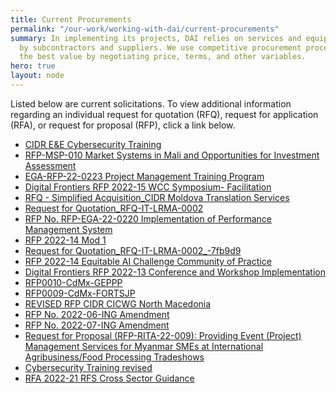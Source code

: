```yaml
---
title: Current Procurements
permalink: "/our-work/working-with-dai/current-procurements"
summary: In implementing its projects, DAI relies on services and equipment provided
  by subcontractors and suppliers. We use competitive procurement procedures to obtain
  the best value by negotiating price, terms, and other variables.
hero: true
layout: node
---
```


Listed below are current solicitations. To view additional information regarding an individual request for quotation (RFQ), request for application (RFA), or request for proposal (RFP), click a link below.

* [CIDR E&E Cybersecurity Training](https://dai-assets.s3.amazonaws.com/rfps/REVISED%20RFP-%20CIDR%20E%26E%20Cybersecurity%20Training_FINAL_1.2.2023.pdf "2/7")
* [RFP-MSP-010 Market Systems in Mali and Opportunities for Investment Assessment](https://dai-assets.s3.amazonaws.com/rfps/RFP-MSP-010-Mali%20Complete%20Packet.pdf "1/17")
* [EGA-RFP-22-0223 Project Management Training Program](https://dai-assets.s3.amazonaws.com/rfps/EGA-RFP-22-0223%20Project%20Management%20Training%20Program.pdf "12/15")
* [Digital Frontiers RFP 2022-15 WCC Symposium- Facilitation](https://dai-assets.s3.amazonaws.com/rfps/Digital%20Frontiers%20RFP%202022-15%20WCC%20Symposium-%20Facilitation.pdf "1/9")
* [RFQ - Simplified Acquisition_CIDR Moldova Translation Services](https://dai-assets.s3.amazonaws.com/rfps/RFQ%20-%20Simplified%20Acquisition_CIDR%20Moldova%20Translation%20Services.pdf "12/20")
* [Request for Quotation_RFQ-IT-LRMA-0002](/uploads/Request%20for%20Quotation_RFQ-IT-LRMA-0002-030a23.pdf "12/6")
* [RFP No. RFP-EGA-22-0220 Implementation of Performance Management System](https://dai-assets.s3.amazonaws.com/rfps/EGA-RFP-22-0220.GPM.00.pdf "12/11")
* [RFP 2022-14 Mod 1](/uploads/RFP%202022-14%20Mod%201%5B61%5D.pdf "12/6")
* [Request for Quotation_RFQ-IT-LRMA-0002_-7fb9d9](/uploads/Request%20for%20Quotation_RFQ-IT-LRMA-0002_-7fb9d9.pdf "12/6")
* [RFP 2022-14 Equitable AI Challenge Community of Practice](/uploads/RFP%202022-14%20Equitable%20AI%20Challenge%20Community%20of%20Practice.pdf "12/6")
* [Digital Frontiers RFP 2022-13 Conference and Workshop Implementation](/uploads/Digital%20Frontiers%20RFP%202022-13%20Conference%20and%20Workshop%20Implementation.pdf "12/20")
* [RFP0010-CdMx-GEPPP](/uploads/RFP0010-CdMx-GEPPP.pdf "12/6")
* [RFP0009-CdMx-FORTSJP](/uploads/RFP0009-CdMx-FORTSJP.pdf "12/6")
* [REVISED RFP CIDR CICWG North Macedonia](https://dai-assets.s3.amazonaws.com/rfps/REVISED_RFP-%20CIDR%20CICWG_North%20Macedonia_FINAL.pdf "12/5")
* [RFP No. 2022-06-ING Amendment](https://dai-assets.s3.amazonaws.com/rfps/RFP%20No.%202022-06-ING%20Amendment%201.pdf "12/1")
* [RFP No. 2022-07-ING Amendment](https://dai-assets.s3.amazonaws.com/rfps/RFP%20No.%202022-07-ING%20Amendment%201.pdf "12/1")
* [Request for Proposal (RFP-RITA-22-009): Providing Event (Project) Management Services for Myanmar SMEs 
at International Agribusiness/Food Processing Tradeshows](/uploads/Public%20Advertisment-%20RFP%20(Final)%2015%20Nov%202022%5B80%5D.pdf "12/8")
* [Cybersecurity Training revised](https://dai-assets.s3.amazonaws.com/rfps/REVISED%20RFP-%20CIDR%20E%26E%20Cybersecurity%20Training_FINAL.pdf "12/5")
* [RFA 2022-21 RFS Cross Sector Guidance](/uploads/RFA%202022-21%20RFS%20Cross%20Sector%20Guidance.pdf "12/1")